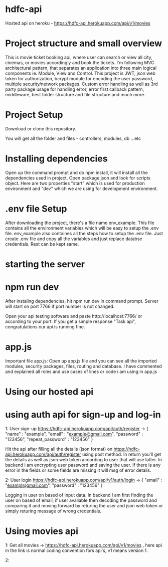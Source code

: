 # hdfc-api
Hosted api on heroku - https://hdfc-api.herokuapp.com/api/v1/movies

# Project structure and small overview
This is movie ticket booking api, where user can search or view all city, cinemas, or movies accordingly and book the tickets. 
I'm following MVC architectural pattern, that separates an application into three main logical components ie. Module, View and Control. 
This project is JWT, json web token for authorization, bcrypt module for encoding the user password, multiple security/network packages.
Custom error handling as well as 3rd party package usage for handling error, error first callback pattern, middleware, best folder structure and file structure and much more.

# Project Setup
Download or clone this repository.

You will get all the folder and files - controllers, modules, db ...etc

# Installing dependencies
Open up the command prompt and do npm install, it will install all the dependencies used in project.
Open package.json and look for scripts object. Here are two properties "start" which is used for production environment and "dev" which we are using for development environment.

# .env file Setup
After downloading the project, there's a file name env_example. This file contains all the environment variables which will be easy to setup the .env file.
env_example also containes all the steps how to setup the .env file. Just create .env file and copy all the variables and just replace databse credentials. Rest can be kept same.

# starting the server
# npm run dev
After instaling dependencies, hit npm run dev in command prompt. Server will start on port 7766 if port number is not changed.

Open your api testing software and paste http://localhost:7766/ or according to your port. If you get a simple response "Task api", congratulations our api is running fine.

# app.js
Important file app.js: Open up app.js file and you can see all the imported modules, security packages, files, routing and database. I have commented and explained all roles and use cases of lines or code i am using in app.js

# Using our hosted api
# using auth api for sign-up and log-in
1: User sign-up https://hdfc-api.herokuapp.com/api/auth/register
-> {
  "name" : "example",
  "email" : "example@gmail.com",
  "password" : "123456",
  "repeat_password" : "123456"
}

Hit the api after filling all the details (json format) on https://hdfc-api.herokuapp.com/api/auth/register using post method. In return you'll get the details as well as json web token according to user that will use latter. In backend i am encrypting user password and saving the user. If there is any error in the fields or some fields are missing it will msg of error details.


2: User login https://hdfc-api.herokuapp.com/api/v1/auth/login
-> {
    "email" : "exampl@gmail.com",
    "password" : "123456"
 }
 
Logging in user on based of input data. In backend I am first finding the user on based of email, if user avaliable then decoding the password and comparing it and moving forward by returing the user and json web token or simply returing message of wrong credentials.

# Using movies api
1: Get all movies
-> https://hdfc-api.herokuapp.com/api/v1/movies , here api in the link is normal coding convention fors api's, v1 means version 1.

2: 



